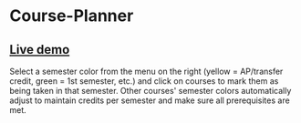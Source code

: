 # Course-Planner

## [Live demo](https://noam-bendelac.github.io/Course-Planner/index.html)
Select a semester color from the menu on the right (yellow = AP/transfer credit, green = 1st semester, etc.) and click on courses to mark them as being taken in that semester. Other courses' semester colors automatically adjust to maintain credits per semester and make sure all prerequisites are met.